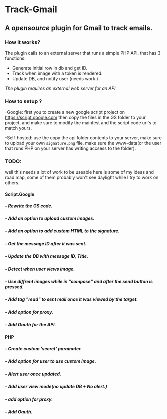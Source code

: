 # Track-Gmail 
## A *opensource* plugin for Gmail to track emails.

### How it works?
The plugin calls to an external server that runs a simple PHP API, that has 3 functions:
- Generate initial row in db and get ID.
- Track when image with a token is rendered.
- Update DB, and notify user (needs work.)

*The plugin requires an external web server for an API.*

### How to setup ? 
-Google:
first you to create a new google script project on https://script.google.com
then copy the files in the GS folder to your project, and make sure to modify the mainfest and the script code url's to match yours.

-Self-hosted: 
use the copy the api folder contents to your server, make sure to upload your own `signature.png` file.
make sure the www-data(or the user that runs PHP on your server has writing accsess to the folder).

###  TODO:
well this needs a lot of work to be useable here is some of my ideas and road map, some of them probably won't see daylight while I try to work on others.

#### Script.Google
##### - Rewrite the GS code.
##### - Add an option to upload custom images.
##### - Add an option to add custom HTML to the signature.
##### - Get the message ID after it was sent.
##### - Update the DB with message ID, Title.
##### - Detect when user views image.
##### - Use diffrent images while in "compose" and after the send button is pressed.
##### - Add tag "read" to sent mail once it was viewed by the target.
##### - Add option for proxy.
##### - Add Oauth for the API.

#### PHP
##### - Create custom 'secret' paramater. 
##### - Add option for user to use custom image.
##### - Alert user once updated.
##### - Add user view mode(no update DB + No alert.)
##### - add option for proxy.
##### - Add Oauth.
